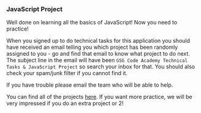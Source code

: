 ### JavaScript Project

Well done on learning all the basics of JavaScript! Now you need to practice!

When you signed up to do technical tasks for this application you should have received an email telling you which project has been randomly assigned to you - go and find that email to know what project to do next. The subject line in the email will have been `GSG Code Academy Technical Tasks & JavaScript Project` so search your inbox for that. You should also check your spam/junk filter if you cannot find it.

If you have trouble please email the team who will be able to help.

You can find all of the projects [here](./projects/). If you want more practice, we will be very impressed if you do an extra project or 2!
